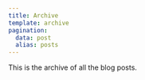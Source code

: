 ```yaml
---
title: Archive
template: archive
pagination:
  data: post
  alias: posts
---
```


This is the archive of all the blog posts.


